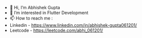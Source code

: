 
- 👋 Hi, I’m Abhishek Gupta
- 👀 I’m interested in Flutter Development
- 📫 How to reach me :
- Linkedin - https://www.linkedin.com/in/abhishek-gupta061201/
- Leetcode - https://leetcode.com/abhi_061201/

<!---
abhi061201/abhi061201 is a ✨ special ✨ repository because its `README.md` (this file) appears on your GitHub profile.
You can click the Preview link to take a look at your changes.
--->
